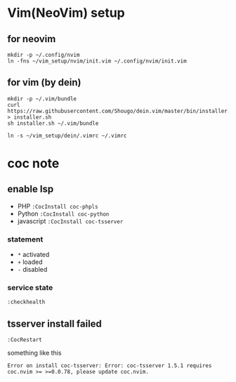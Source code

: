 # Vim(NeoVim) setup

## for neovim

```
mkdir -p ~/.config/nvim
ln -fns ~/vim_setup/nvim/init.vim ~/.config/nvim/init.vim
```

## for vim (by dein)

```
mkdir -p ~/.vim/bundle
curl https://raw.githubusercontent.com/Shougo/dein.vim/master/bin/installer.sh > installer.sh
sh installer.sh ~/.vim/bundle

ln -s ~/vim_setup/dein/.vimrc ~/.vimrc
```

# coc note

## enable lsp

- PHP `:CocInstall coc-phpls`
- Python `:CocInstall coc-python`
- javascript `:CocInstall coc-tsserver`

### statement

- `*` activated
- `+` loaded
- `-` disabled

### service state

`:checkhealth`

## tsserver install failed

`:CocRestart`

something like this

```
Error on install coc-tsserver: Error: coc-tsserver 1.5.1 requires coc.nvim >= >=0.0.78, please update coc.nvim.
```

